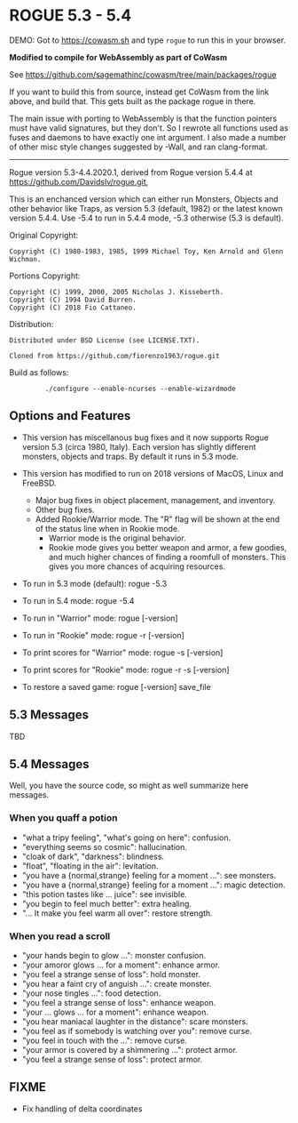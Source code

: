 # ROGUE 5.3 - 5.4

DEMO: Got to https://cowasm.sh and type `rogue` to run this in your browser.

**Modified to compile for WebAssembly as part of CoWasm**

See https://github.com/sagemathinc/cowasm/tree/main/packages/rogue

If you want to build this from source, instead get CoWasm
from the link above, and build that.  This gets built as
the package rogue in there.

The main issue with porting to WebAssembly is that the function
pointers must have valid signatures, but they don't. So I rewrote
all functions used as fuses and daemons to have exactly one int 
argument.  I also made a number of other misc style changes suggested
by -Wall, and ran clang-format.

---

Rogue version 5.3-4.4.2020.1, derived from Rogue version 5.4.4 at https://github.com/Davidslv/rogue.git,

This is an enchanced version which can either run Monsters, Objects and other behavior like Traps, as version 5.3 (default, 1982) or the latest known version 5.4.4. Use -5.4 to run in 5.4.4 mode, -5.3 otherwise (5.3 is default).

Original Copyright:
```
Copyright (C) 1980-1983, 1985, 1999 Michael Toy, Ken Arnold and Glenn Wichman.
```

Portions Copyright:
```
Copyright (C) 1999, 2000, 2005 Nicholas J. Kisseberth.
Copyright (C) 1994 David Burren.
Copyright (C) 2018 Fio Cattaneo.
```

Distribution:
```
Distributed under BSD License (see LICENSE.TXT).
```

```
Cloned from https://github.com/fiorenzo1963/rogue.git
```

Build as follows:

```
         ./configure --enable-ncurses --enable-wizardmode
```

## Options and Features

- This version has miscellanous bug fixes and it now supports Rogue version 5.3 (circa 1980, Italy). Each version has slightly different monsters, objects and traps. By default it runs in 5.3 mode.
- This version has modified to run on 2018 versions of MacOS, Linux and FreeBSD.
  - Major bug fixes in object placement, management, and inventory.
  - Other bug fixes.
  - Added Rookie/Warrior mode. The "R" flag will be shown at the end of the status line when in Rookie mode.
    - Warrior mode is the original behavior.
    - Rookie mode gives you better weapon and armor, a few goodies, and much higher chances of finding a roomfull of monsters. This gives you more chances of acquiring resources.

- To run in 5.3 mode (default): rogue -5.3
- To run in 5.4 mode: rogue -5.4
- To run in "Warrior" mode: rogue [-version]
- To run in "Rookie" mode: rogue -r [-version]
- To print scores for "Warrior" mode: rogue -s [-version]
- To print scores for "Rookie" mode: rogue -r -s [-version]
- To restore a saved game: rogue [-version] save_file

## 5.3 Messages

TBD

## 5.4 Messages

Well, you have the source code, so might as well summarize here messages.

### When you quaff a potion
- "what a tripy feeling", "what's going on here": confusion.
- "everything seems so cosmic": hallucination.
- "cloak of dark", "darkness": blindness.
- "float", "floating in the air": levitation.
- "you have a {normal,strange} feeling for a moment ...": see monsters.
- "you have a {normal,strange} feeling for a moment ...": magic detection.
- "this potion tastes like ... juice": see invisible.
- "you begin to feel much better": extra healing.
- "... It make you feel warm all over": restore strength.

### When you read a scroll
- "your hands begin to glow ...": monster confusion.
- "your amoror glows ... for a moment": enhance armor.
- "you feel a strange sense of loss": hold monster.
- "you hear a faint cry of anguish ...": create monster.
- "your nose tingles ...": food detection.
- "you feel a strange sense of loss": enhance weapon.
- "your ... glows ... for a moment": enhance weapon.
- "you hear maniacal laughter in the distance": scare monsters.
- "you feel as if somebody is watching over you": remove curse.
- "you feel in touch with the ...": remove curse.
- "your armor is covered by a shimmering ...": protect armor.
- "you feel a strange sense of loss": protect armor.

## FIXME

- Fix handling of delta coordinates

